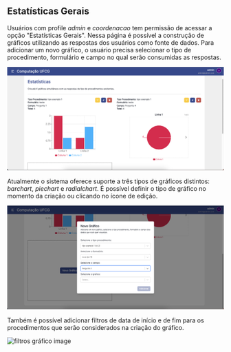 ## Estatísticas Gerais

Usuários com profile _admin_ e _coordenacao_ tem permissão de acessar a opção "Estatísticas Gerais". Nessa página é possível a construção de gráficos utilizando as respostas dos usuários como fonte de dados. Para adicionar um novo gráfico, o usuário precisa selecionar o tipo de procedimento, formulário e campo no qual serão consumidas as respostas.

![estatísticas procedimentos image](/screenshots/estatisticas.png)

Atualmente o sistema oferece suporte a três tipos de gráficos distintos: _barchart_, _piechart_ e _radialchart_. É possível definir o tipo de gráfico no momento da criação ou clicando no ícone de edição.

![novo gráfico image](/screenshots/novo-grafico.png)

Também é possível adicionar filtros de data de início e de fim para os procedimentos que serão considerados na criação do gráfico.

![filtros gráfico image](/screenshots/filtros-gr%C3%A1fico.png)
